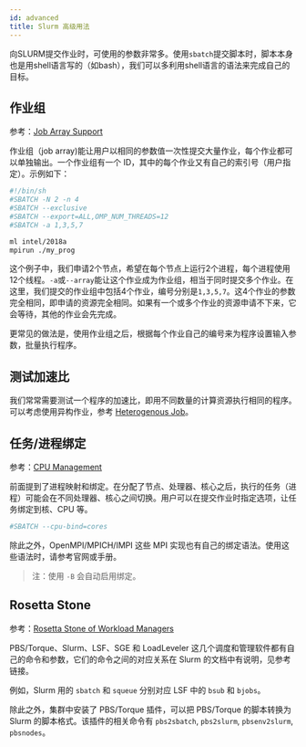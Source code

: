```yaml
---
id: advanced
title: Slurm 高级用法
---
```


向SLURM提交作业时，可使用的参数非常多。使用`sbatch`提交脚本时，脚本本身也是用shell语言写的（如bash），我们可以多利用shell语言的语法来完成自己的目标。

## 作业组

参考：[Job Array Support](https://slurm.schedmd.com/job_array.html)

作业组（job array)能让用户以相同的参数值一次性提交大量作业，每个作业都可以单独输出。一个作业组有一个 ID，其中的每个作业又有自己的索引号（用户指定）。示例如下：

```bash
#!/bin/sh
#SBATCH -N 2 -n 4
#SBATCH --exclusive
#SBATCH --export=ALL,OMP_NUM_THREADS=12
#SBATCH -a 1,3,5,7

ml intel/2018a
mpirun ./my_prog
```
这个例子中，我们申请2个节点，希望在每个节点上运行2个进程，每个进程使用12个线程。`-a`或`--array`能让这个作业成为作业组，相当于同时提交多个作业。在这里，我们提交的作业组中包括4个作业，编号分别是`1,3,5,7`。这4个作业的参数完全相同，即申请的资源完全相同。如果有一个或多个作业的资源申请不下来，它会等待，其他的作业会先完成。

更常见的做法是，使用作业组之后，根据每个作业自己的编号来为程序设置输入参数，批量执行程序。

## 测试加速比

我们常常需要测试一个程序的加速比，即用不同数量的计算资源执行相同的程序。可以考虑使用异构作业，参考 [Heterogenous Job](https://slurm.schedmd.com/heterogeneous_jobs.html)。

## 任务/进程绑定

参考：[CPU Management](https://slurm.schedmd.com/cpu_management.html)

前面提到了进程映射和绑定。在分配了节点、处理器、核心之后，执行的任务（进程）可能会在不同处理器、核心之间切换。用户可以在提交作业时指定选项，让任务绑定到核、CPU 等。

```bash
#SBATCH --cpu-bind=cores
```

除此之外，OpenMPI/MPICH/IMPI 这些 MPI 实现也有自己的绑定语法。使用这些语法时，请参考官网或手册。

> 注：使用 `-B` 会自动启用绑定。

## Rosetta Stone

参考：[Rosetta Stone of Workload Managers](https://slurm.schedmd.com/rosetta.html)

PBS/Torque、Slurm、LSF、SGE 和 LoadLeveler 这几个调度和管理软件都有自己的命令和参数，它们的命令之间的对应关系在 Slurm 的文档中有说明，见参考链接。

例如，Slurm 用的 `sbatch` 和 `squeue` 分别对应 LSF 中的 `bsub` 和 `bjobs`。

除此之外，集群中安装了 PBS/Torque 插件，可以把 PBS/Torque 的脚本转换为 Slurm 的脚本格式。该插件的相关命令有 `pbs2sbatch`, `pbs2slurm`, `pbsenv2slurm`, `pbsnodes`。
